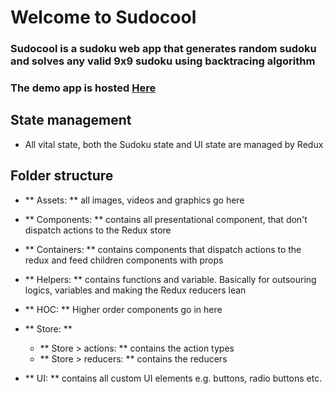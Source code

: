 # Welcome to Sudocool

### Sudocool is a sudoku web app that generates random sudoku and solves any valid 9x9 sudoku using backtracing algorithm

### The demo app is hosted [Here](https://sudocool.netlify.app/)

## State management

- All vital state, both the Sudoku state and UI state are managed by Redux

## Folder structure

- ** Assets: ** all images, videos and graphics go here
- ** Components: ** contains all presentational component, that don't dispatch actions to the Redux store
- ** Containers: ** contains components that dispatch actions to the redux and feed children components with props
- ** Helpers: ** contains functions and variable. Basically for outsouring logics, variables and making the Redux reducers lean
- ** HOC: ** Higher order components go in here

- ** Store: **

  - ** Store > actions: ** contains the action types
  - ** Store > reducers: ** contains the reducers

- ** UI: ** contains all custom UI elements e.g. buttons, radio buttons etc.
